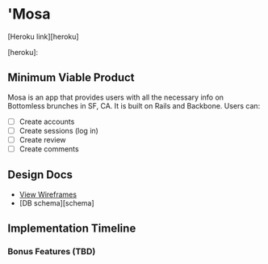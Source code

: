 # 'Mosa

[Heroku link][heroku]

[heroku]:

## Minimum Viable Product
Mosa is an app that provides users with all the necessary info on Bottomless brunches in SF, CA. It is built on Rails and Backbone. Users can:

- [ ] Create accounts
- [ ] Create sessions (log in)
- [ ] Create review
- [ ] Create comments

## Design Docs
* [View Wireframes][views]
* [DB schema][schema]

[views]:
[schema]:

## Implementation Timeline

### Bonus Features (TBD)
